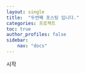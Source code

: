 ```yaml
---
layout: single
title:  "두번째 포스팅 입니다."
categories: 프로젝트
toc: true
author_profiles: false
sidebar:
    nav: "docs"
---
```


시작

